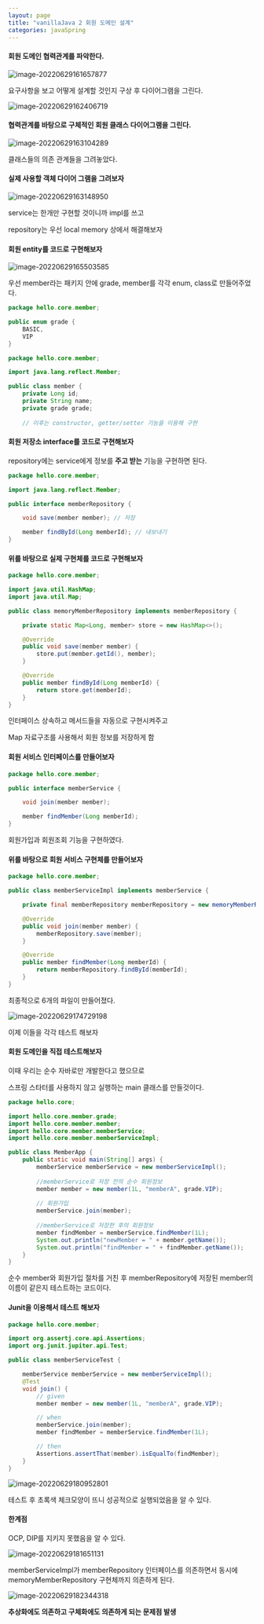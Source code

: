 ```yaml
---
layout: page
title: "vanillaJava 2 회원 도메인 설계"
categories: javaSpring
---
```


#### 회원 도메인 협력관계를 파악한다.

![image-20220629161657877](../images/2022-06-29-javaSpring_%EC%98%88%EC%A0%9C%EB%A7%8C%EB%93%A4%EA%B8%B02_%ED%9A%8C%EC%9B%90%EB%8F%84%EB%A9%94%EC%9D%B8%EC%84%A4%EA%B3%84%EB%B0%8F%EA%B0%9C%EB%B0%9C%EB%B0%8F%ED%85%8C%EC%8A%A4%ED%8A%B8/image-20220629161657877.png)

요구사항을 보고 어떻게 설계할 것인지 구상 후 다이어그램을 그린다.

![image-20220629162406719](../images/2022-06-29-javaSpring_%EC%98%88%EC%A0%9C%EB%A7%8C%EB%93%A4%EA%B8%B02_%ED%9A%8C%EC%9B%90%EB%8F%84%EB%A9%94%EC%9D%B8%EC%84%A4%EA%B3%84%EB%B0%8F%EA%B0%9C%EB%B0%9C%EB%B0%8F%ED%85%8C%EC%8A%A4%ED%8A%B8/image-20220629162406719.png)

#### 협력관계를 바탕으로 구체적인 회원 클래스 다이어그램을 그린다.

![image-20220629163104289](../images/2022-06-29-javaSpring_%EC%98%88%EC%A0%9C%EB%A7%8C%EB%93%A4%EA%B8%B02_%ED%9A%8C%EC%9B%90%EB%8F%84%EB%A9%94%EC%9D%B8%EC%84%A4%EA%B3%84%EB%B0%8F%EA%B0%9C%EB%B0%9C%EB%B0%8F%ED%85%8C%EC%8A%A4%ED%8A%B8/image-20220629163104289.png)

클래스들의 의존 관계들을 그려놓았다.

#### 실제 사용할 객체 다이어 그램을 그려보자

![image-20220629163148950](../images/2022-06-29-javaSpring_%EC%98%88%EC%A0%9C%EB%A7%8C%EB%93%A4%EA%B8%B02_%ED%9A%8C%EC%9B%90%EB%8F%84%EB%A9%94%EC%9D%B8%EC%84%A4%EA%B3%84%EB%B0%8F%EA%B0%9C%EB%B0%9C%EB%B0%8F%ED%85%8C%EC%8A%A4%ED%8A%B8/image-20220629163148950.png)

service는 한개만 구현할 것이니까 impl를 쓰고

repository는 우선 local memory 상에서 해결해보자

#### 회원 entity를 코드로 구현해보자

![image-20220629165503585](../images/2022-06-29-javaSpring_%EC%98%88%EC%A0%9C%EB%A7%8C%EB%93%A4%EA%B8%B02_%ED%9A%8C%EC%9B%90%EB%8F%84%EB%A9%94%EC%9D%B8%EC%84%A4%EA%B3%84%EB%B0%8F%EA%B0%9C%EB%B0%9C%EB%B0%8F%ED%85%8C%EC%8A%A4%ED%8A%B8/image-20220629165503585.png)

우선 member라는 패키지 안에 grade, member를 각각 enum, class로 만들어주었다.

```java
package hello.core.member;

public enum grade {
    BASIC,
    VIP
}
```

```java
package hello.core.member;

import java.lang.reflect.Member;

public class member {
    private Long id;
    private String name;
    private grade grade;
    
   	// 이후는 constructor, getter/setter 기능을 이용해 구현
```

#### 회원 저장소 interface를 코드로 구현해보자

repository에는 service에게 정보를 **주고 받는** 기능을 구현하면 된다.

```java
package hello.core.member;

import java.lang.reflect.Member;

public interface memberRepository {

    void save(member member); // 저장

    member findById(Long memberId); // 내보내기
}
```

#### 위를 바탕으로 실제 구현체를 코드로 구현해보자

```java
package hello.core.member;

import java.util.HashMap;
import java.util.Map;

public class memoryMemberRepository implements memberRepository {

    private static Map<Long, member> store = new HashMap<>();

    @Override
    public void save(member member) {
        store.put(member.getId(), member);
    }

    @Override
    public member findById(Long memberId) {
        return store.get(memberId);
    }
}
```

인터페이스 상속하고 메서드들을 자동으로 구현시켜주고

Map 자료구조를 사용해서 회원 정보를 저장하게 함

#### 회원 서비스 인터페이스를 만들어보자

```java
package hello.core.member;

public interface memberService {

    void join(member member);

    member findMember(Long memberId);
}
```

회원가입과 회원조회 기능을 구현하였다.

#### 위를 바탕으로 회원 서비스 구현체를 만들어보자

```java
package hello.core.member;

public class memberServiceImpl implements memberService {

    private final memberRepository memberRepository = new memoryMemberRepository();

    @Override
    public void join(member member) {
        memberRepository.save(member);
    }

    @Override
    public member findMember(Long memberId) {
        return memberRepository.findById(memberId);
    }
}
```

최종적으로 6개의 파일이 만들어졌다.

![image-20220629174729198](../images/2022-06-29-javaSpring_%EC%98%88%EC%A0%9C%EB%A7%8C%EB%93%A4%EA%B8%B02_%ED%9A%8C%EC%9B%90%EB%8F%84%EB%A9%94%EC%9D%B8%EC%84%A4%EA%B3%84%EB%B0%8F%EA%B0%9C%EB%B0%9C%EB%B0%8F%ED%85%8C%EC%8A%A4%ED%8A%B8/image-20220629174729198.png)

이제 이들을 각각 테스트 해보자

#### 회원 도메인을 직접 테스트해보자

이때 우리는 순수 자바로만 개발한다고 했으므로

스프링 스타터를 사용하지 않고 실행하는 main 클래스를 만들것이다.

```java
package hello.core;

import hello.core.member.grade;
import hello.core.member.member;
import hello.core.member.memberService;
import hello.core.member.memberServiceImpl;

public class MemberApp {
    public static void main(String[] args) {
        memberService memberService = new memberServiceImpl();
        
		//memberService로 저장 전의 순수 회원정보
        member member = new member(1L, "memberA", grade.VIP); 
        
        // 회원가입
        memberService.join(member);
        
		//memberService로 저장한 후의 회원정보
        member findMember = memberService.findMember(1L); 
        System.out.println("newMember = " + member.getName());
        System.out.println("findMember = " + findMember.getName());
    }
}
```

순수 member와 회원가입 절차를 거친 후 memberRepository에 저장된 member의 이름이 같은지 테스트하는 코드이다.

#### Junit을 이용해서 테스트 해보자

```java
package hello.core.member;

import org.assertj.core.api.Assertions;
import org.junit.jupiter.api.Test;

public class memberServiceTest {

    memberService memberService = new memberServiceImpl();
    @Test
    void join() {
        // given
        member member = new member(1L, "memberA", grade.VIP);

        // when
        memberService.join(member);
        member findMember = memberService.findMember(1L);

        // then
        Assertions.assertThat(member).isEqualTo(findMember);
    }
}
```

![image-20220629180952801](../images/2022-06-29-javaSpring_%EC%98%88%EC%A0%9C%EB%A7%8C%EB%93%A4%EA%B8%B02_%ED%9A%8C%EC%9B%90%EB%8F%84%EB%A9%94%EC%9D%B8%EC%84%A4%EA%B3%84%EB%B0%8F%EA%B0%9C%EB%B0%9C%EB%B0%8F%ED%85%8C%EC%8A%A4%ED%8A%B8/image-20220629180952801.png)

테스트 후 초록색 체크모양이 뜨니 성공적으로 실행되었음을 알 수 있다.

#### 한계점

OCP, DIP를 지키지 못했음을 알 수 있다.

![image-20220629181651131](../images/2022-06-29-javaSpring_%EC%98%88%EC%A0%9C%EB%A7%8C%EB%93%A4%EA%B8%B02_%ED%9A%8C%EC%9B%90%EB%8F%84%EB%A9%94%EC%9D%B8%EC%84%A4%EA%B3%84%EB%B0%8F%EA%B0%9C%EB%B0%9C%EB%B0%8F%ED%85%8C%EC%8A%A4%ED%8A%B8/image-20220629181651131.png)

memberServiceImpl가 memberRepository 인터페이스를 의존하면서 동시에 memoryMemberRepository 구현체까지 의존하게 된다.

![image-20220629182344318](../images/2022-06-29-javaSpring_%EC%98%88%EC%A0%9C%EB%A7%8C%EB%93%A4%EA%B8%B02_%ED%9A%8C%EC%9B%90%EB%8F%84%EB%A9%94%EC%9D%B8%EC%84%A4%EA%B3%84%EB%B0%8F%EA%B0%9C%EB%B0%9C%EB%B0%8F%ED%85%8C%EC%8A%A4%ED%8A%B8/image-20220629182344318.png)

**추상화에도 의존하고 구체화에도 의존하게 되는 문제점 발생**

